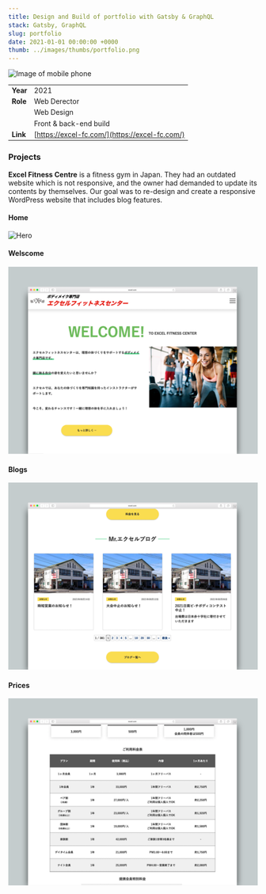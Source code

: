 ```yaml
---
title: Design and Build of portfolio with Gatsby & GraphQL
stack: Gatsby, GraphQL
slug: portfolio
date: 2021-01-01 00:00:00 +0000
thumb: ../images/thumbs/portfolio.png
---
```


![Image of mobile phone](../images/featured/excel.png)

|          |                                                |
| -------- | ---------------------------------------------- |
| **Year** | 2021                                           |
| **Role** | Web Derector                                   |
|          | Web Design                                     |
|          | Front & back-end build                         |
| **Link** | [https://excel-fc.com/](https://excel-fc.com/) |

### Projects

**Excel Fitness Centre** is a fitness gym in Japan. They had an outdated website which is not responsive, and the owner had demanded to update its contents by themselves. Our goal was to re-design and create a responsive WordPress website that includes blog features.

#### Home

![Hero](../images/featured/excel2.png)

#### Welscome

![welcome](../images/featured/excel3.png)

#### Blogs

![Image of screen](../images/featured/excel4.png)

#### Prices

![prices](../images/featured/excel5.png)
